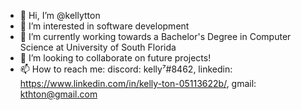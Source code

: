 - 👋 Hi, I’m @kellytton
- 👀 I’m interested in software development
- 🌱 I’m currently working towards a Bachelor's Degree in Computer Science at University of South Florida
- 💞️ I’m looking to collaborate on future projects!
- 📫 How to reach me: discord: kelly⁷#8462, linkedin: https://www.linkedin.com/in/kelly-ton-05113622b/, gmail: kthton@gmail.com

<!---
kellytton/kellytton is a ✨ special ✨ repository because its `README.md` (this file) appears on your GitHub profile.
You can click the Preview link to take a look at your changes.
--->
